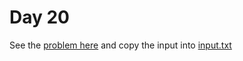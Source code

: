 # Day 20 

See the [problem here](https://adventofcode.com/2022/day/20) and copy the input into [input.txt](./input.txt)
